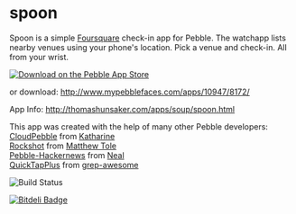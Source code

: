 spoon
=====

Spoon is a simple [Foursquare](http://foursquare.com) check-in app for Pebble. The watchapp lists nearby venues using your phone's location. Pick a venue and check-in. All from your wrist.

[![Download on the Pebble App Store](http://dev.pblweb.com/badge/52b2088505c0467ea900004f/orange/medium/)](https://dev-portal.getpebble.com/applications/52b2088505c0467ea900004f)

or download: http://www.mypebblefaces.com/apps/10947/8172/

App Info: http://thomashunsaker.com/apps/soup/spoon.html

This app was created with the help of many other Pebble developers:  
[CloudPebble](http://cloudpebble.net) from [Katharine](https://github.com/Katharine)  
[Rockshot](http://rockshot.pblweb.com/) from [Matthew Tole](http://matthewtole.com/pebble/)  
[Pebble-Hackernews](https://github.com/Neal/pebble-hackernews) from [Neal](https://github.com/Neal)  
[QuickTapPlus](https://github.com/grep-awesome/QuickTapPlus) from [grep-awesome](https://github.com/grep-awesome)

![Build Status](https://cloudpebble.net/ide/project/17045/status.png)

[![Bitdeli Badge](https://d2weczhvl823v0.cloudfront.net/thunsaker/spoon/trend.png)](https://bitdeli.com/free "Bitdeli Badge")

